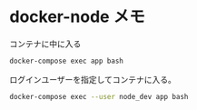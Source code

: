 # docker-node メモ

コンテナに中に入る

```sh
docker-compose exec app bash
```

ログインユーザーを指定してコンテナに入る。

```sh
docker-compose exec --user node_dev app bash
```
